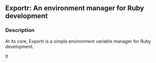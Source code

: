 ## Exportr: An environment manager for Ruby development

### Description

At its core, Exportr is a simple environment variable manager for Ruby development. 

It
